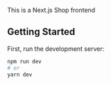 This is a Next.js Shop frontend

## Getting Started

First, run the development server:

```bash
npm run dev
# or
yarn dev
```
